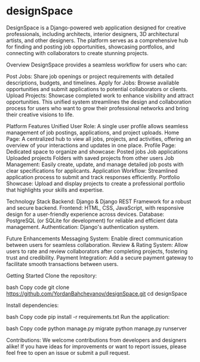 # designSpace
DesignSpace is a Django-powered web application designed for creative professionals, including architects, interior designers, 3D architectural artists, and other designers. The platform serves as a comprehensive hub for finding and posting job opportunities, showcasing portfolios, and connecting with collaborators to create stunning projects.

Overview
DesignSpace provides a seamless workflow for users who can:

Post Jobs: Share job openings or project requirements with detailed descriptions, budgets, and timelines.
Apply for Jobs: Browse available opportunities and submit applications to potential collaborators or clients.
Upload Projects: Showcase completed work to enhance visibility and attract opportunities.
This unified system streamlines the design and collaboration process for users who want to grow their professional networks and bring their creative visions to life.

Platform Features
Unified User Role: A single user profile allows seamless management of job postings, applications, and project uploads.
Home Page: A centralized hub to view all jobs, projects, and activities, offering an overview of your interactions and updates in one place.
Profile Page: 
  Dedicated space to organize and showcase:
    Posted jobs
    Job applications
    Uploaded projects
    Folders with saved projects from other users
Job Management: Easily create, update, and manage detailed job posts with clear specifications for applicants.
Application Workflow: Streamlined application process to submit and track responses efficiently.
Portfolio Showcase: Upload and display projects to create a professional portfolio that highlights your skills and expertise.

Technology Stack
Backend: Django & Django REST Framework for a robust and secure backend.
Frontend: HTML, CSS, JavaScript, with responsive design for a user-friendly experience across devices.
Database: PostgreSQL (or SQLite for development) for reliable and efficient data management.
Authentication: Django's authentication system.

Future Enhancements
Messaging System: Enable direct communication between users for seamless collaboration.
Review & Rating System: Allow users to rate and review collaborators after completing projects, fostering trust and credibility.
Payment Integration: Add a secure payment gateway to facilitate smooth transactions between users.

Getting Started
Clone the repository:

bash
Copy code
git clone https://github.com/YordanBahchevanov/designSpace.git
cd designSpace

Install dependencies:

bash
Copy code
pip install -r requirements.txt
Run the application:

bash
Copy code
python manage.py migrate
python manage.py runserver

Contributions:
We welcome contributions from developers and designers alike! If you have ideas for improvements or want to report issues, please feel free to open an issue or submit a pull request.
